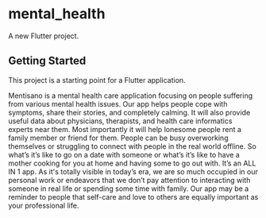 # mental_health

A new Flutter project.

## Getting Started

This project is a starting point for a Flutter application.

Mentisano is a mental health care application focusing on people suffering from various mental health issues. Our app helps people cope with symptoms, share their stories, and completely calming. It will also provide useful data about physicians, therapists, and health care informatics experts near them. Most importantly it will help lonesome people rent a family member or friend for them. People can be busy overworking themselves or struggling to connect with people in the real world offline. So what’s it’s like to go on a date with someone or what’s it’s like to have a mother cooking for you at home and having some to go out with. It’s an ALL IN 1 app. As it's totally visible in today’s era, we are so much occupied in our personal work or endeavors that we don’t pay attention to interacting with someone in real life or spending some time with family. Our app may be a reminder to people that self-care and love to others are equally important as your professional life.
